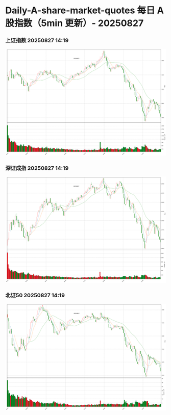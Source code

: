 
# Daily-A-share-market-quotes 每日 A 股指数（5min 更新）- 20250827

### 上证指数 20250827 14:19
![](./fig/2025/8/20250827-sh000001.png)

### 深证成指 20250827 14:19
![](./fig/2025/8/20250827-sz399001.png)

### 北证50 20250827 14:19
![](./fig/2025/8/20250827-bj899050.png)
